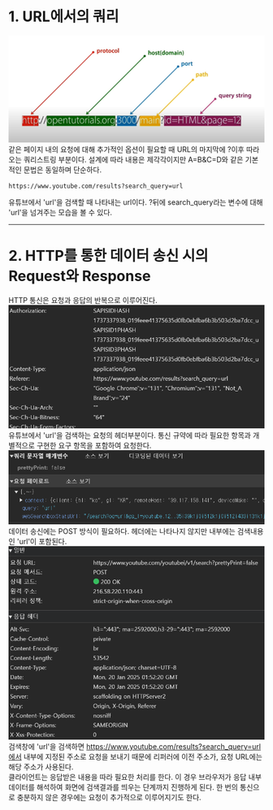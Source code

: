 # 1. URL에서의 쿼리
![URL 구조](./weekly1/img.png)   
같은 페이지 내의 요청에 대해 추가적인 옵션이 필요할 때 URL의 마지막에 ?이후 따라오는 쿼리스트링 부분이다. 설계에 따라 내용은 제각각이지만 A=B&C=D와 같은 기본적인 문법은 동일하며 단순하다.   
```
https://www.youtube.com/results?search_query=url
```
유튜브에서 'url'을 검색할 때 나타내는 url이다. ?뒤에 search_query라는 변수에 대해 'url'을 넘겨주는 모습을 볼 수 있다.

****
# 2. HTTP를 통한 데이터 송신 시의 Request와 Response
HTTP 통신은 요청과 응답의 반복으로 이루어진다.   
![req](./weekly1/req.png)   
유튜브에서 'url'을 검색하는 요청의 헤더부분이다. 통신 규약에 따라 필요한 항목과 개별적으로 구현한 요구 항목을 포함하여 요청한다.   
![req](./weekly1/payload.png)   
데이터 송신에는 POST 방식이 필요하다. 헤더에는 나타나지 않지만 내부에는 검색내용인 'url'이 포함된다.
![res](./weekly1/res.png)   
검색창에 'url'을 검색하면 https://www.youtube.com/results?search_query=url에서 내부에 지정된 주소로 요청을 보내기 때문에 리퍼러에 이전 주소가, 요청 URL에는 해당 주소가 사용된다.   
클라이언트는 응답받은 내용을 따라 필요한 처리를 한다. 이 경우 브라우저가 응답 내부 데이터를 해석하여 화면에 검색결과를 띄우는 단계까지 진행하게 된다. 한 번의 통신으로 충분하지 않은 경우에는 요청이 추가적으로 이루어지기도 한다.
